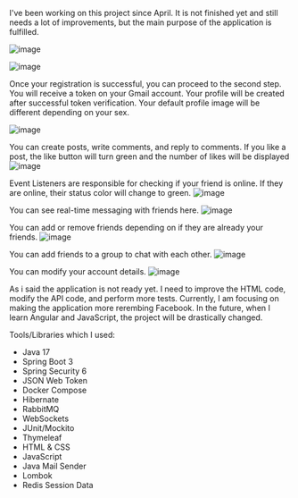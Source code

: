 I've been working on this project since April. It is not finished yet and still needs a lot of improvements, but the main purpose of the application is fulfilled.



![image](https://github.com/user-attachments/assets/95352487-d1e8-4cc7-af43-d7c3d24ecb81)





  ![image](https://github.com/user-attachments/assets/45478869-cf3d-4b28-80f6-51f7a22e16e4)

Once your registration is successful, you can proceed to the second step. You will receive a token on your Gmail account. Your profile will be created after successful token verification. Your default profile image will be different depending on your sex.

![image](https://github.com/user-attachments/assets/25777a0d-6421-46bb-b665-f345038935f7)

You can create posts, write comments, and reply to comments. If you like a post, the like button will turn green and the number of likes will be displayed
![image](https://github.com/user-attachments/assets/6e6466b8-1071-4e42-84a3-19cc31ea40ee)



Event Listeners are responsible for checking if your friend is online. If they are online, their status color will change to green.
![image](https://github.com/user-attachments/assets/2d940a97-0937-48ec-afe7-af8adddc5954)


You can see real-time messaging with friends here.
![image](https://github.com/user-attachments/assets/0fc94f47-339e-4250-a9e7-54c6b2911fe3)

You can add or remove friends depending on if they are already your friends.
![image](https://github.com/user-attachments/assets/e0faf222-7fe4-483f-950c-d41e8113a76e)




You can add friends to a group to chat with each other.
![image](https://github.com/user-attachments/assets/0b2ea64e-3f92-48b6-9697-e18a54ad41e0)

You can modify your account details.
![image](https://github.com/user-attachments/assets/0ece0132-634d-4557-847f-8a6e863560a5)




As i said  the application is not ready yet. I need to improve the HTML code, modify the API code, and perform more tests. Currently, I am focusing on making the application more rerembing Facebook. In the future, when I learn Angular and JavaScript, the project will be drastically changed.






Tools/Libraries which I used:
    
- Java 17
- Spring Boot 3
- Spring Security 6
- JSON Web Token
- Docker Compose
- Hibernate
- RabbitMQ
- WebSockets
- JUnit/Mockito
- Thymeleaf
- HTML & CSS
- JavaScript
- Java Mail Sender
- Lombok
- Redis Session Data
















